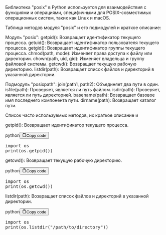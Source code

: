 <p>Библиотека "posix" в Python используется для взаимодействия с функциями и операциями,
специфичными для POSIX-совместимых операционных систем, таких как Linux и macOS.</p>
<p>Таблица методов модуля "posix" и его подмодулей и краткое описание:</p>
<p>Модуль "posix":
getpid(): Возвращает идентификатор текущего процесса.
getuid(): Возвращает идентификатор пользователя текущего процесса.
getgid(): Возвращает идентификатор группы текущего процесса.
chmod(path, mode): Изменяет права доступа к файлу или директории.
chown(path, uid, gid): Изменяет владельца и группу файловой системы.
getcwd(): Возвращает текущую рабочую директорию.
listdir(path): Возвращает список файлов и директорий в указанной директории.</p>
<p>Подмодуль "posixpath":
join(path1, path2): Объединяет два пути в один.
isfile(path): Проверяет, является ли путь файлом.
isdir(path): Проверяет, является ли путь директорией.
basename(path): Возвращает базовое имя последнего компонента пути.
dirname(path): Возвращает каталог пути.</p>
<p>Список часто используемых методов, их краткое описание и</p>
<p>getpid(): Возвращает идентификатор текущего процесса.</p>
<div class="code-element"><div class="lang-line"><text>python</text><button class="copy-button"id="codeb6b105966e80c874c7e20a29b5f6cb1bb"onclick="copyCode(codeb6b105966e80c874c7e20a29b5f6cb1b, codeb6b105966e80c874c7e20a29b5f6cb1bb)"><svg stroke="currentColor"fill="none"stroke-width="2"viewBox="0 0 24 24"stroke-linecap="round"stroke-linejoin="round"class="h-4 w-4"height="1em"width="1em"xmlns="http://www.w3.org/2000/svg"><path d="M16 4h2a2 2 0 0 1 2 2v14a2 2 0 0 1-2 2H6a2 2 0 0 1-2-2V6a2 2 0 0 1 2-2h2"></path><rect x="8" y="2" width="8" height="4" rx="1" ry="1"></rect></svg><text>Copy code</text></button></div><div class="code" id="codeb6b105966e80c874c7e20a29b5f6cb1b"><div class="highlight"><pre><span></span><span class="kn">import</span> <span class="nn">os</span>
<span class="nb">print</span><span class="p">(</span><span class="n">os</span><span class="o">.</span><span class="n">getpid</span><span class="p">())</span>
</pre></div></div></div>

<p>getcwd(): Возвращает текущую рабочую директорию.</p>
<div class="code-element"><div class="lang-line"><text>python</text><button class="copy-button"id="coded248c89f4378e90ebb59c7f66b5d718eb"onclick="copyCode(coded248c89f4378e90ebb59c7f66b5d718e, coded248c89f4378e90ebb59c7f66b5d718eb)"><svg stroke="currentColor"fill="none"stroke-width="2"viewBox="0 0 24 24"stroke-linecap="round"stroke-linejoin="round"class="h-4 w-4"height="1em"width="1em"xmlns="http://www.w3.org/2000/svg"><path d="M16 4h2a2 2 0 0 1 2 2v14a2 2 0 0 1-2 2H6a2 2 0 0 1-2-2V6a2 2 0 0 1 2-2h2"></path><rect x="8" y="2" width="8" height="4" rx="1" ry="1"></rect></svg><text>Copy code</text></button></div><div class="code" id="coded248c89f4378e90ebb59c7f66b5d718e"><div class="highlight"><pre><span></span><span class="kn">import</span> <span class="nn">os</span>
<span class="nb">print</span><span class="p">(</span><span class="n">os</span><span class="o">.</span><span class="n">getcwd</span><span class="p">())</span>
</pre></div></div></div>

<p>listdir(path): Возвращает список файлов и директорий в указанной директории.</p>
<div class="code-element"><div class="lang-line"><text>python</text><button class="copy-button"id="codedb70c1eae5e2f0d73a3b19d74be538cdb"onclick="copyCode(codedb70c1eae5e2f0d73a3b19d74be538cd, codedb70c1eae5e2f0d73a3b19d74be538cdb)"><svg stroke="currentColor"fill="none"stroke-width="2"viewBox="0 0 24 24"stroke-linecap="round"stroke-linejoin="round"class="h-4 w-4"height="1em"width="1em"xmlns="http://www.w3.org/2000/svg"><path d="M16 4h2a2 2 0 0 1 2 2v14a2 2 0 0 1-2 2H6a2 2 0 0 1-2-2V6a2 2 0 0 1 2-2h2"></path><rect x="8" y="2" width="8" height="4" rx="1" ry="1"></rect></svg><text>Copy code</text></button></div><div class="code" id="codedb70c1eae5e2f0d73a3b19d74be538cd"><div class="highlight"><pre><span></span><span class="kn">import</span> <span class="nn">os</span>
<span class="nb">print</span><span class="p">(</span><span class="n">os</span><span class="o">.</span><span class="n">listdir</span><span class="p">(</span><span class="s2">&quot;/path/to/directory&quot;</span><span class="p">))</span>
</pre></div></div></div>